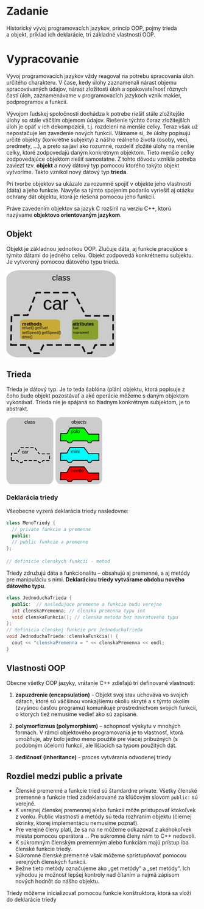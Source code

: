 # Zadanie

Historický vývoj programovacích jazykov, princíp OOP, pojmy trieda a objekt, príklad ich deklarácie, tri základné vlastnosti OOP.

# Vypracovanie

Vývoj programovacích jazykov vždy reagoval na potrebu spracovania úloh určitého charakteru. V čase, kedy úlohy zaznamenali nárast objemu spracovávaných údajov, nárast zložitosti úloh a opakovateľnosť rôznych častí úloh, zaznamenávame v programovacích jazykoch vznik makier, podprogramov a funkcií.

Vývojom ľudskej spoločnosti dochádza k potrebe riešiť stále zložitejšie úlohy so stále väčším objemom údajov. Riešenie týchto čoraz zložitejších úloh je opäť v ich dekompozícii, t.j. rozdelení na menšie celky. Teraz však už nepostačuje len zavedenie nových funkcií. Všímame si, že úlohy popisujú určité objekty (konkrétne subjekty) z nášho reálneho života (osoby, veci, predmety, ...), a preto sa javí ako rozumné, rozdeliť zložité úlohy na menšie celky, ktoré zodpovedajú daným konkrétnym objektom. Tieto menšie celky zodpovedajúce objektom riešiť samostatne. Z tohto dôvodu vznikla potreba zaviezť tzv. **objekt** a nový dátový typ pomocou ktorého takýto objekt vytvoríme. Takto vznikol nový dátový typ **trieda**.

Pri tvorbe objektov sa ukázalo za rozumné spojiť v objekte jeho vlastnosti (dáta) a jeho funkcie. Navyše sa týmto spojením podarilo vyriešiť aj otázku ochrany dát objektu, ktorá je riešená pomocou jeho funkcií.

Práve zavedením objektov sa jazyk C rozšíril na verziu C++, ktorú nazývame **objektovo orientovaným jazykom**.

## Objekt

Objekt je základnou jednotkou OOP. Zlučuje dáta, aj funkcie pracujúce s týmito dátami do jedného celku. Objekt zodpovedá konkrétnemu subjektu. Je vytvorený pomocou dátového typu trieda.

![auto](auto.png)

## Trieda

Trieda je dátový typ. Je to teda šablóna (plán) objektu, ktorá popisuje z čoho bude objekt pozostávať a aké operácie môžeme s daným objektom vykonávať. Trieda nie je spájaná so žiadnym konkrétnym subjektom, je to abstrakt.

![auta](auta.png)

### Deklarácia triedy

Všeobecne vyzerá deklarácia triedy nasledovne:

```cpp
class MenoTriedy {
  // private funkcie a premenne
  public:
  // public funkcie a premenne
};

// definicie clenskych funkcii - metod
```

Triedy združujú dáta a funkcionalitu – obsahujú aj premenné, a aj metódy pre manipuláciu s nimi. **Deklaráciou triedy vytvárame obdobu nového dátového typu**.

```cpp
class JednoduchaTrieda {
  public:  // nasledujuce premenne a funkcie budu verejne
  int clenskaPremenna; // clenska premenna typu int
  void clenskaFunkcia(); // clenska metoda bez navratoveho typu
};
// definicia clenskej funkcie pre JednoduchaTrieda
void JednoduchaTrieda::clenskaFunkcia() {
  cout << "clenskaPremenna = " << clenskaPremenna << endl;
}
```

## Vlastnosti OOP

Obecne všetky OOP jazyky, vrátanie C++ zdieľajú tri definované vlastnosti:

1. **zapuzdrenie (encapsulation)** - Objekt svoj stav uchováva vo svojich dátach, ktoré sú väčšinou vonkajšiemu okoliu skryté a s týmto okolím (zvyšnou časťou programu) komunikuje prostredníctvom svojich funkcií, o ktorých tiež nemusíme vedieť ako sú zapísané.

2. **polymorfizmus (polymorphism)** – schopnosť výskytu v mnohých formách. V rámci objektového programovania je to vlastnosť, ktorá umožňuje, aby bolo jedno meno použité pre viacej príbuzných (s podobným účelom) funkcií, ale líšiacich sa typom použitých dát.

3. **dedičnosť (inheritance)** - proces vytvárania odvodenej triedy

## Rozdiel medzi public a private

- Členské premenné a funkcie tried sú štandardne private. Všetky členské premenné a funkcie tried zadeklarované za kľúčovým slovom `public:` sú verejné.
- K verejnej členskej premennej alebo funkcii môže pristupovať ktokoľvek z vonku. Public vlastnosti a metódy sú teda rozhraním objektu (čiernej skrinky, ktorej implementáciu nemusíme poznať).
- Pre verejné členy platí, že sa na ne môžeme odkazovať z akéhokoľvek miesta pomocou operátora `.`. Pre súkromné členy nám to C++ nedovolí.
- K súkromným členským premenným alebo funkciám majú prístup iba členské funkcie triedy.
- Súkromné členské premenné však môžeme sprístupňovať pomocou verejných členských funkcií.
- Bežne tieto metódy označujeme ako „get metódy“ a „set metódy“. Ich výhodou je možnosť lepšej kontroly nad čítaním a najmä zápisom nových hodnôt do nášho objektu.

Triedy môžeme inicializovať pomocou funkcie konštruktora, ktorá sa vloží do deklarácie triedy
